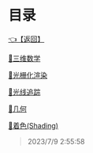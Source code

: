 # 目录  


[👈【返回】](/--目录--/--目录--root.md)  


[📁三维数学](/--目录--/计算机图形学/三维数学/--目录--三维数学)  

[📁光栅化渲染](/--目录--/计算机图形学/光栅化渲染/--目录--光栅化渲染)  

[📁光线追踪](/--目录--/计算机图形学/光线追踪/--目录--光线追踪)  

[📁几何](/--目录--/计算机图形学/几何/--目录--几何)  

[📁着色(Shading)](/--目录--/计算机图形学/着色(Shading)/--目录--着色(Shading))  







> 2023/7/9 2:55:58
